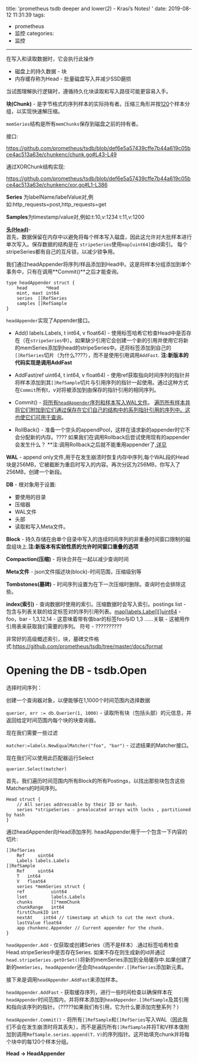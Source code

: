 title: 'prometheus tsdb deeper and lower(2) - Krasi’s Notes! '
date: 2019-08-12 11:31:39
tags:
  - prometheus
  - 监控
categories:
  - 监控
---
在写入和读取数据时，它会执行此操作

* 磁盘上的持久数据 - 块
* 内存缓存称为Head - 批量磁盘写入并减少SSD磨损

当试图理解执行逻辑时，遵循持久化块读取和写入路径可能更容易入手。

**块(Chunk)** - 是字节格式的序列样本的实际持有者。压缩三角形并按[120](https://github.com/prometheus/tsdb/blob/def6e5a57439cffe7b44a619c05bce4ac513a63e/head.go#L1207)个样本分组，以实现快速解压缩。

`memSeries`结构是所有`memChunks`保存到磁盘之前的持有者。

接口:

https://github.com/prometheus/tsdb/blob/def6e5a57439cffe7b44a619c05bce4ac513a63e/chunkenc/chunk.go#L43-L49

通过XORChunk结构实现:

https://github.com/prometheus/tsdb/blob/def6e5a57439cffe7b44a619c05bce4ac513a63e/chunkenc/xor.go#L1-L386 

**Series** 为labelName/labelValue对,例如:http_requests=post,http_requests=get

**Samples**为timestamp/value对,例如:t:10,v:1234     t:11,v:1200

[**头(Head)**](https://github.com/prometheus/tsdb/blob/def6e5a57439cffe7b44a619c05bce4ac513a63e/head.go#L53-L73)-  
首先，数据保留在内存中以避免将每个样本写入磁盘，因此这允许对大批样本进行单次写入。保存数据的结构是在
`stripeSeries`使用`map[uint64]`由id索引。
每个stripeSeries都有自己的互斥锁，以减少锁争用。

我们通过headAppender将序列/样品添加到Head中。这是将样本分组添加到单个事务中，只有在调用**Commit()**之后才能查询。
```
type headAppender struct {
	head       *Head
	mint, maxt int64
	series  []RefSeries
	samples []RefSample
}
```

`headAppender`实现了Appender接口。
* Add(l labels.Labels, t int64, v float64) - 使用标签哈希它检查Head中是否存在（在`stripeSeries`中）。如果缺少引用它会创建一个新的引用并使用它将新的memSeries添加到head的stripeSeries中。还将标签添加到自己的`[]RefSeries`切片（为什么????），而不是使用引用调用`AddFast`. **注:新版本的代码实现是调用AddFast**

* AddFast(ref uint64, t int64, v float64) -  使用ref获取指向时间序列的指针并将样本添加到其`[]RefSample`切片与引用序列的指针一起使用。通过这种方式在`Commit`所有t，v对将被添加到由保存的指针引用的相同序列。

* Commit() - [将所有`headAppender`序列和样本写入WAL文件](○https://github.com/prometheus/tsdb/blob/def6e5a57439cffe7b44a619c05bce4ac513a63e/head.go#L526-L531)。 [遍历所有样本并将它们附加到它们通过保存在它们自己的结构中的系列指针引用的序列中。这也使它们可用于查询](○https://github.com/prometheus/tsdb/blob/def6e5a57439cffe7b44a619c05bce4ac513a63e/head.go#L535-L547)。

* RollBack() - 准备一个空头的appendPool，这样在请求新的appender时它不会分配新的内存。???? 如果我们在调用Rollback后尝试使用现有的appender会发生什么？ **注:调用Rollback之后就不能重用appender了,[详见](https://github.com/prometheus/tsdb/blob/d5b3f0704379a9eaca33b711aa0097f001817fc2/db.go#L89-L90)

**WAL** - append only文件,用于在发生崩溃时恢复内存中序列,每个WAL段的Head块是256MB，它被截断为重启时写入的内容。再次分区为256MB，你写入了256MB，创建一个新段。

**DB** - 根对象用于设置:
 - 要使用的目录
 - 压缩器
 - WAL文件
 - 头部
 - 读取和写入Meta文件。
 
**Block** - 持久存储在由单个目录中写入的连续时间序列的非重叠时间窗口限制的磁盘组块上.**注:新版本有实验性质的允许时间窗口重叠的选项**

**Compaction(压缩)** - 将块合并在一起以减少查询时间

**Meta文件** - json文件描述块(block)-时间范围，压缩级别等

**Tombstones(墓碑)** - 时间序列设置为在下一次压缩时删除。查询时也会排除这些。

**index(索引)** - 查询数据时使用的索引。压缩数据时会写入索引。postings list - 包含与列表关联的给定标签对的序列引用列表。[map[labels.Label][]uint64](https://github.com/prometheus/tsdb/blob/c848349f07c83bd38d5d19faa5ea71c7fd8923ea/index/postings.go#L39)  -  foo，bar  -  1,3,12,14  - 这意味着带有值bar的标签foo与ID 1,3 ......关联 - 这被用作引用表来获取我们需要的序列。
符号 -  ??????????

非常好的高级概述索引，块，墓碑文件格式:https://github.com/prometheus/tsdb/tree/master/docs/format

# Opening the DB - tsdb.Open

选择时间序列：

创建一个查询器对象，以便能够在1,1000个时间范围内选择数据

`querier, err := db.Querier(1, 1000)` - 读取所有块（包括头部）的元信息，并返回给定时间范围内每个块的块查询器。

现在我们需要一些过滤

`matcher:=labels.NewEqualMatcher("foo", "bar")` - 过滤结果的Matcher接口。

现在我们可以使用此匹配器运行Select
``` golang
querier.Select(matcher)
```

首先，我们遍历时间范围内所有Block的所有Postings，以找出那些块包含这些Matchers的时间序列。
``` golang
Head struct {
	// All series addressable by their ID or hash.
	series *stripeSeries - prealocated arrays with locks , partitioned by hash 
}
```

通过headAppender向Head添加序列.
headAppender用于一个包含一下内容的切片:
``` golang
[]RefSeries 
	Ref    	uint64
	Labels labels.Labels
[]RefSample
	Ref 	uint64
	T  	int64
	V  	float64
	series *memSeries struct {
	ref          uint64
	lset         labels.Labels
	chunks       []*memChunk
	chunkRange   int64
	firstChunkID int
	nextAt    int64 // timestamp at which to cut the next chunk.
	lastValue float64
	app chunkenc.Appender // Current appender for the chunk.
}
```


`headAppender.Add`  - 仅获取或创建Series（而不是样本）.通过标签哈希检查Head.stripeSeries中是否存在Series. 如果不存在则生成新的id并通过`head.stripeSeries.getOrSet()`将新的memSeries添加到全局缓存中.如果创建了新的`memSeries`，`headAppender`还会向`headAppender.[]RefSeries`添加新元素。


接下来是调用`headAppender.AddFast`来添加样本。

`headAppender.AddFast`  - 获取缓存序列，进行一些时间检查以确保样本在`headAppender`时间范围内，并将样本添加到`headAppender.[]RefSample`及其引用和指向该序列的指针。（?????如果我们有引用，它为什么要添加完整系列？）

`headAppender.Commit()` - 将所有`[]RefSample`和`[]RefSeries`写入WAL（因此我们不会在发生崩溃时将其丢失），而不是遍历所有`[]RefSample`并将T和V样本值附加到调用`RefSample.series.append(T，V)`的序列指针。这开始填充chunk并将每个块中的每120个样本分组。

**Head -> HeadAppender**